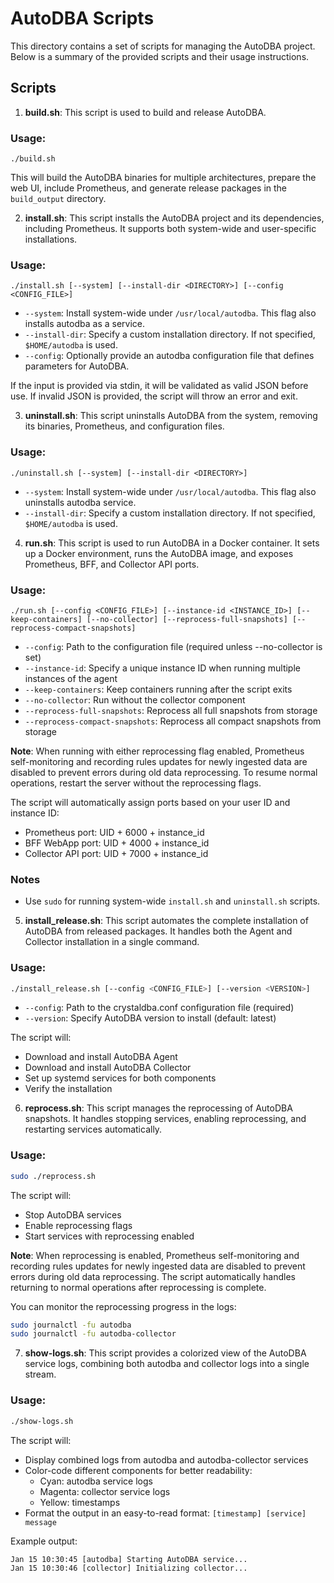 
# AutoDBA Scripts

This directory contains a set of scripts for managing the AutoDBA project. Below is a summary of the provided scripts and their usage instructions.

## Scripts

1. **build.sh**: This script is used to build and release AutoDBA.

### Usage:
```
./build.sh
```
This will build the AutoDBA binaries for multiple architectures, prepare the web UI, include Prometheus, and generate release packages in the `build_output` directory.

2. **install.sh**: This script installs the AutoDBA project and its dependencies, including Prometheus. It supports both system-wide and user-specific installations.

### Usage:
```
./install.sh [--system] [--install-dir <DIRECTORY>] [--config <CONFIG_FILE>]
```
- `--system`: Install system-wide under `/usr/local/autodba`. This flag also installs autodba as a service.
- `--install-dir`: Specify a custom installation directory. If not specified, `$HOME/autodba` is used.
- `--config`: Optionally provide an autodba configuration file that defines parameters for AutoDBA.

If the input is provided via stdin, it will be validated as valid JSON before use. If invalid JSON is provided, the script will throw an error and exit.

3. **uninstall.sh**: This script uninstalls AutoDBA from the system, removing its binaries, Prometheus, and configuration files.

### Usage:
```
./uninstall.sh [--system] [--install-dir <DIRECTORY>]
```
- `--system`: Install system-wide under `/usr/local/autodba`. This flag also uninstalls autodba service.
- `--install-dir`: Specify a custom installation directory. If not specified, `$HOME/autodba` is used.

4. **run.sh**: This script is used to run AutoDBA in a Docker container. It sets up a Docker environment, runs the AutoDBA image, and exposes Prometheus, BFF, and Collector API ports.

### Usage:
```
./run.sh [--config <CONFIG_FILE>] [--instance-id <INSTANCE_ID>] [--keep-containers] [--no-collector] [--reprocess-full-snapshots] [--reprocess-compact-snapshots]
```
- `--config`: Path to the configuration file (required unless --no-collector is set)
- `--instance-id`: Specify a unique instance ID when running multiple instances of the agent
- `--keep-containers`: Keep containers running after the script exits
- `--no-collector`: Run without the collector component
- `--reprocess-full-snapshots`: Reprocess all full snapshots from storage
- `--reprocess-compact-snapshots`: Reprocess all compact snapshots from storage

**Note**: When running with either reprocessing flag enabled, Prometheus self-monitoring and recording rules updates for newly ingested data are disabled to prevent errors during old data reprocessing. To resume normal operations, restart the server without the reprocessing flags.

The script will automatically assign ports based on your user ID and instance ID:
- Prometheus port: UID + 6000 + instance_id
- BFF WebApp port: UID + 4000 + instance_id
- Collector API port: UID + 7000 + instance_id

### Notes
- Use `sudo` for running system-wide `install.sh` and `uninstall.sh` scripts.

5. **install_release.sh**: This script automates the complete installation of AutoDBA from released packages. It handles both the Agent and Collector installation in a single command.

### Usage:
```bash
./install_release.sh [--config <CONFIG_FILE>] [--version <VERSION>]
```
- `--config`: Path to the crystaldba.conf configuration file (required)
- `--version`: Specify AutoDBA version to install (default: latest)

The script will:
- Download and install AutoDBA Agent
- Download and install AutoDBA Collector
- Set up systemd services for both components
- Verify the installation

6. **reprocess.sh**: This script manages the reprocessing of AutoDBA snapshots. It handles stopping services, enabling reprocessing, and restarting services automatically.

### Usage:
```bash
sudo ./reprocess.sh
```

The script will:
- Stop AutoDBA services
- Enable reprocessing flags
- Start services with reprocessing enabled

**Note**: When reprocessing is enabled, Prometheus self-monitoring and recording rules updates for newly ingested data are disabled to prevent errors during old data reprocessing. The script automatically handles returning to normal operations after reprocessing is complete.

You can monitor the reprocessing progress in the logs:
```bash
sudo journalctl -fu autodba
sudo journalctl -fu autodba-collector
```

7. **show-logs.sh**: This script provides a colorized view of the AutoDBA service logs, combining both autodba and collector logs into a single stream.

### Usage:
```bash
./show-logs.sh
```

The script will:
- Display combined logs from autodba and autodba-collector services
- Color-code different components for better readability:
  - Cyan: autodba service logs
  - Magenta: collector service logs
  - Yellow: timestamps
- Format the output in an easy-to-read format: `[timestamp] [service] message`

Example output:
```
Jan 15 10:30:45 [autodba] Starting AutoDBA service...
Jan 15 10:30:46 [collector] Initializing collector...
```
